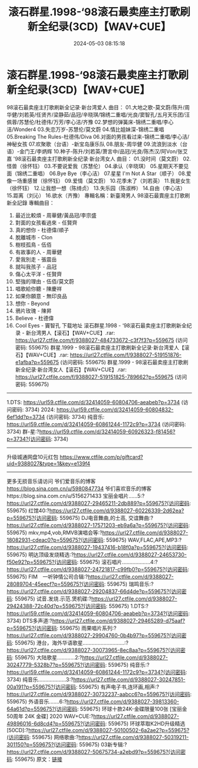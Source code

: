 ﻿---
title: 滚石群星.1998-‘98滚石最卖座主打歌刷新全纪录(3CD)【WAV+CUE】
date: 2024-05-03 08:15:18
categories: WAV车载音乐、镜像
tags: 华语中文
---
# 滚石群星.1998-‘98滚石最卖座主打歌刷新全纪录(3CD)【WAV+CUE】

98滚石最卖座主打歌刷新全记录·新台湾爱人
曲目：
01.大地之歌-莫文蔚/陈升/周华健/刘若英/任贤齐/梁静茹/品冠/辛晓琪/锦绣二重唱/光良/窦智孔/五月天乐团/汪佩蓉/苏慧伦/杜德伟/万芳/李心洁/齐豫
02.梦想的弹簧床-锦绣二重唱/李心洁/Wonder4
03.失恋万岁-苏慧伦/莫文蔚
04.情比姐妹深-锦绣二重唱
05.Breaking The Rules-杜德伟/Diva
06.对面的男孩看过来-锦绣二重唱/李心洁/神秘女孩
07.欢聚歌（台语）-新宝岛康乐队
08.朋友-周华健
09.流浪到淡水（台语）-金门王/李炳辉
10.种子-陈升/刘若英/萧言中/品冠/光良/陈杰汉/阿Von/张艾嘉
'98滚石最卖座主打歌刷新全纪录·新台湾女人
曲目：
01.没时间（莫文蔚）
02.怪兽（徐怀钰）
03.不要说爱我（苏慧伦）
04.承认（辛晓琪）
05.星期天不要见面（锦绣二重唱）
06.Bye Bye（李心洁）
07.星星 I'm Not A Star（顺子）
08.爱像一场重感冒（徐怀钰）
09.爱情（莫文蔚）
10.花季未了（刘若英）
11.我是女生（徐怀钰）
12.让我想一想（陈绮贞）
13.失乐园（陈淑桦）
14.自由（李心洁）
15.距离（刘沁）
16.欲水（齐豫）
專輯名稱：新臺灣男人 98滾石最賣座主打歌刷新全記錄
專輯曲目：
01. 最近比較煩 - 周華健/黃品冠/李宗盛
02. 對面的女孩看過來 - 任賢齊
03. 真的想你 - 杜德偉/順子
04. 脫離城市 - Clon
05. 樹枝孤鳥 - 伍佰
06. 有故事的人 - 周華健
07. 愛我別走 - 張震岳
08. 就叫我孩子 - 品冠
09. 傷心太平洋 - 任賢齊
10. 堅強的理由 - 伍佰/莫文蔚
11. 唱歌給你聽 - 陳慶祥
12. 如果你願意 - 無印良品
13. 想你 - Beyond
14. 鴉片玫瑰 - 陳昇
15. Believe - 杜德偉
16. Cool Eyes - 竇智孔
下载地址
滚石群星.1998 - ‘98滚石最卖座主打歌刷新全纪录 - 新台湾男人【滚石】【WAV+CUE】.rar: https://url27.ctfile.com/f/9388027-484733672-c3f7f3?p=559675
(访问密码: 559675)
群星.1999 - 98滚石最卖座主打歌刷新全记录·新台湾爱人【滚石】【WAV+CUE】.rar: https://url27.ctfile.com/f/9388027-519151876-e1afba?p=559675
(访问密码: 559675)
群星.1999 - 98滚石最卖座主打歌刷新全纪录·新台湾女人【滚石】【WAV+CUE】.rar: https://url27.ctfile.com/f/9388027-519151825-789662?p=559675
(访问密码: 559675)
**********************************************************************************************
1.DTS: https://url59.ctfile.com/d/32414059-60804706-aeabeb?p=3734
(访问密码: 3734)
2024: https://url59.ctfile.com/d/32414059-60804832-6ef1dd?p=3734
(访问密码: 3734)
纯音乐: https://url59.ctfile.com/d/32414059-60861244-1172c9?p=3734
(访问密码: 3734)
群-星:?https://url59.ctfile.com/d/32414059-60926323-f81456?p=3734?(访问密码:
3734)
*****************************************************
升级城通网盘10元红包 https://www.ctfile.com/p/giftcard?uid=9388027&type=1&key=e139f4
**************************
更多无损音乐请访问
爷们爱音乐的博客
https://blog.sina.com.cn/u/5980847734
爷们喜欢音乐的博客https://blog.sina.com.cn/u/5156271433
宝丽金唱片......5:?https://url27.ctfile.com/d/9388027-29465211-2db889?p=559675?(访问密码:
559675)
红馆40:?https://url27.ctfile.com/d/9388027-60226339-2d62ea?p=559675?(访问密码:
559675)
DJ电音舞曲,的士高, 交谊舞曲:?https://url27.ctfile.com/d/9388027-17571203-eb9a6a?p=559675?(访问密码:
559675)
mkv,mp4,vob,RMVB演唱会等:?https://url27.ctfile.com/d/9388027-18082931-cdeac0?p=559675?(访问密码:
559675)
WAV,FLAC,APE,MP3:?https://url27.ctfile.com/d/9388027-19437416-b18f0a?p=559675?(访问密码:
559675)
明达顶级发烧精选:?https://url27.ctfile.com/d/9388027-24653730-f50e92?p=559675?(访问密码:
559675)
滚石唱片...................4:?https://url27.ctfile.com/d/9388027-24721817-c99fb0?p=559675?(访问密码:
559675)
FIM　一听钟情公司合辑:?https://url27.ctfile.com/d/9388027-28089704-45eecf?p=559675?(访问密码:
559675)
瑞鸣音乐:?https://url27.ctfile.com/d/9388027-29204837-66d4de?p=559675?(访问密码:
559675)
试音.发烧.示范.煲机碟:?https://url27.ctfile.com/d/9388027-29424388-72c40d?p=559675?(访问密码:
559675)
1.DTS:?https://url59.ctfile.com/d/32414059-60804706-aeabeb?p=3734?(访问密码:
3734)
DTS多声道:?https://url27.ctfile.com/d/9388027-29465289-d75aaf?p=559675?(访问密码:
559675)
雨果唱片系列:?https://url27.ctfile.com/d/9388027-29904760-0b4b97?p=559675?(访问密码:
559675)
港台，海外华语歌星............................:?https://url27.ctfile.com/d/9388027-30073965-8ec8aa?p=559675?(访问密码:
559675)
大陆歌星............2:?https://url27.ctfile.com/d/9388027-30247779-5328b7?p=559675?(访问密码:
559675)
纯音乐:?https://url59.ctfile.com/d/32414059-60861244-1172c9?p=3734?(访问密码:
3734)
纯音乐...................3:?https://url27.ctfile.com/d/9388027-30247851-00a191?p=559675?(访问密码:
559675)
有声电子书,连环画,相声:?https://url27.ctfile.com/d/9388027-30732237-aabcc6?p=559675?(访问密码:
559675)
外语音乐.......6:?https://url27.ctfile.com/d/9388027-39813360-64a61d?p=559675?(访问密码:
559675)
环球十款24K-金碟限量100张 [宝丽金50周年 24K 金碟] 2020 WAV+CUE:?https://url27.ctfile.com/d/9388027-49896016-6d8cd4?p=559675?(访问密码:
559675)
环球萃取K2HD升级精选[50CD]:?https://url27.ctfile.com/d/9388027-50100502-6a2ae2?p=559675?(访问密码:
559675)
网络歌曲:?https://url27.ctfile.com/d/9388027-50319211-301150?p=559675?(访问密码:
559675)
03新专辑:?https://url27.ctfile.com/d/9388027-50675734-a2ebd9?p=559675?(访问密码:
559675)
原文：[链接](https://blog.sina.com.cn/s/blog_1647c7e76010315gh.html)